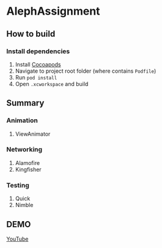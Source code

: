 # AlephAssignment

## How to build

### Install dependencies

1. Install [Cocoapods](https://cocoapods.org/#install)
2. Navigate to project root folder (where contains `Podfile`)
3. Run `pod install`
4. Open `.xcworkspace` and build


## Summary

### Animation
1. ViewAnimator

### Networking
1. Alamofire
2. Kingfisher

### Testing

1. Quick
2. Nimble

## DEMO
[YouTube](https://youtu.be/hGT4K-4Xcx8)
